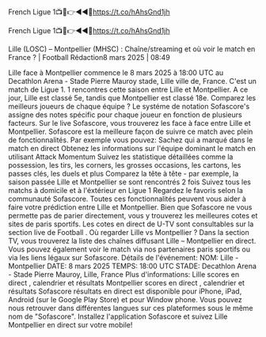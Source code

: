 French Ligue 1📺📱👉◄◄🔴https://t.co/hAhsGnd1jh

French Ligue 1📺📱👉◄◄🔴https://t.co/hAhsGnd1jh

Lille (LOSC) – Montpellier (MHSC) : Chaîne/streaming et où voir le match en France ? | Football
Rédaction8 mars 2025 | 08:49






Lille face à Montpellier commence le 8 mars 2025 à 18:00 UTC au Decathlon Arena - Stade Pierre Mauroy stade, Lille ville de, France. C'est un match de Ligue 1.
1 rencontres cette saison entre Lille et Montpellier. A ce jour, Lille est classé 5e, tandis que Montpellier est classé 18e. Comparez les meilleurs joueurs de chaque équipe ? Le systéme de notation Sofascore's assigne des notes spécific pour chaque joueur en fonction de plusieurs facteurs.
Sur le live Sofascore, vous trouverez les face à face entre Lille et Montpellier. Sofascore est la meilleure façon de suivre ce match avec plein de fonctionnalités. Par exemple vous pouvez:
Sachez qui a marqué dans le match en direct
Obtenez les informations sur l'équipe dominant le match en utilisant Attack Momentum
Suivez les statistique détaillées comme la possession, les tirs, les corners, les grosses occasions, les cartons, les passes clés, les duels et plus
Comparez la tête à tête - par exemple, la saison passée Lille et Montpellier se sont rencontrés 2 fois
Suivez tous les matchs à domicile et à l'éxtérieur en Ligue 1
Regardez le favoris selon la communauté Sofascore.
Toutes ces fonctionnalités peuvent vous aider à faire votre prédiction entre Lille et Montpellier. Bien que Sofascore ne vous permette pas de parier directement, vous y trouverez les meilleures cotes et sites de paris sportifs. Les cotes en direct de U-TV sont consultables sur la section live de Football .
Où regarder Lille vs Montpellier ? Dans la section TV, vous trouverez la liste des chaînes diffusant Lille – Montpellier en direct. Vous pouvez également voir le match via nos partenaires paris sportifs ou via les liens légaux sur Sofascore.
Détails de l'événement:
NOM: Lille - Montpellier
DATE: 8 mars 2025
TEMPS: 18:00 UTC
STADE: Decathlon Arena - Stade Pierre Mauroy, Lille, France
Plus d'informations:
Lille scores en direct , calendrier et résultats
Montpellier scores en direct , calendrier et résultats
Sofascore résultats en direct est disponible pour iPhone, iPad, Android (sur le Google Play Store) et pour Window phone. Vous pouvez nous retrouver dans différentes langues sur ces plateformes sous le même nom de "Sofascore". Installez l'application Sofascore et suivez Lille Montpellier en direct sur votre mobile!
